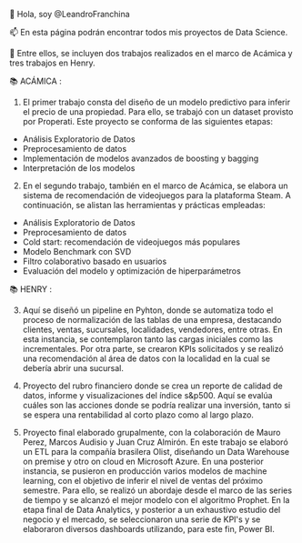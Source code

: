 👋 Hola, soy @LeandroFranchina

📫 En esta página podrán encontrar todos mis proyectos de Data Science.

💼 Entre ellos, se incluyen dos trabajos realizados en el marco de Acámica y tres trabajos en Henry.


📚 ACÁMICA :

1) El primer trabajo consta del diseño de un modelo predictivo para inferir el precio de una propiedad. Para ello, se trabajó con un dataset provisto por Properati.
Este proyecto se conforma de las siguientes etapas:

  - Análisis Exploratorio de Datos
  - Preprocesamiento de datos 
  - Implementación de modelos avanzados de boosting y bagging
  - Interpretación de los modelos

2) En el segundo trabajo, también en el marco de Acámica, se elabora un sistema de recomendación de videojuegos para la plataforma Steam. A continuación, se alistan las herramientas y prácticas empleadas:

- Análisis Exploratorio de Datos
- Preprocesamiento de datos
- Cold start: recomendación de videojuegos más populares
- Modelo Benchmark con SVD
- Filtro colaborativo basado en usuarios
- Evaluación del modelo y optimización de hiperparámetros

📚 HENRY :

3) Aquí se diseñó un pipeline en Pyhton, donde se automatiza todo el proceso de normalización de las tablas de una empresa, destacando clientes, ventas, sucursales, localidades, vendedores, entre otras. En esta instancia, se contemplaron tanto las cargas iniciales como las incrementales.
Por otra parte, se crearon KPIs solicitados y se realizó una recomendación al área de datos con la localidad en la cual se debería abrir una sucursal.

4) Proyecto del rubro financiero donde se crea un reporte de calidad de datos, informe y visualizaciones del índice s&p500. 
Aquí se evalúa cuáles son las acciones donde se podría realizar una inversión, tanto si se espera una rentabilidad al corto plazo como al largo plazo.

5) Proyecto final elaborado grupalmente, con la colaboración de Mauro Perez, Marcos Audisio y Juan Cruz Almirón.
En este trabajo se elaboró un ETL para la compañía brasilera Olist, diseñando un Data Warehouse on premise y otro on cloud en Microsoft Azure.
En una posterior instancia, se pusieron en producción varios modelos de machine learning, con el objetivo de inferir el nivel de ventas del próximo semestre. Para ello, se realizó un abordaje desde el marco de las series de tiempo y se alcanzó el mejor modelo con el algoritmo Prophet.
En la etapa final de Data Analytics, y posterior a un exhaustivo estudio del negocio y el mercado, se seleccionaron una serie de KPI's y se elaboraron diversos dashboards utilizando, para este fin, Power BI.

<!---
Leandrofranchina/Leandrofranchina is a ✨ special ✨ repository because its `README.md` (this file) appears on your GitHub profile.
You can click the Preview link to take a look at your changes.
--->
